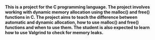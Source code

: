 **This is a project for the C programming language. The project involves working with dynamic memory allocation using the malloc() and free() functions in C. The project aims to teach the difference between automatic and dynamic allocation, how to use malloc() and free() functions and when to use them. The student is also expected to learn how to use Valgrind to check for memory leaks.**
